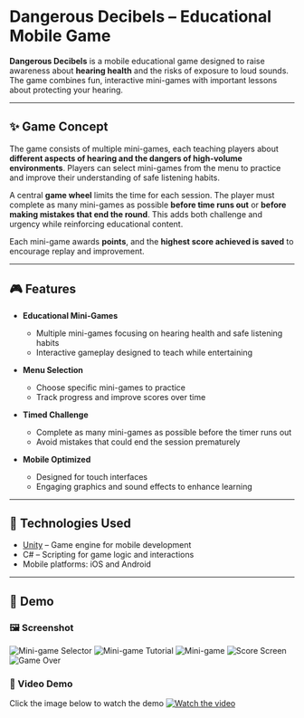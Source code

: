 # Dangerous Decibels – Educational Mobile Game

**Dangerous Decibels** is a mobile educational game designed to raise awareness about **hearing health** and the risks of exposure to loud sounds. The game combines fun, interactive mini-games with important lessons about protecting your hearing.

---

## ✨ Game Concept

The game consists of multiple mini-games, each teaching players about **different aspects of hearing and the dangers of high-volume environments**. Players can select mini-games from the menu to practice and improve their understanding of safe listening habits.

A central **game wheel** limits the time for each session. The player must complete as many mini-games as possible **before time runs out** or **before making mistakes that end the round**. This adds both challenge and urgency while reinforcing educational content.

Each mini-game awards **points**, and the **highest score achieved is saved** to encourage replay and improvement.

---

## 🎮 Features

- **Educational Mini-Games**
  - Multiple mini-games focusing on hearing health and safe listening habits
  - Interactive gameplay designed to teach while entertaining

- **Menu Selection**
  - Choose specific mini-games to practice
  - Track progress and improve scores over time

- **Timed Challenge**
  - Complete as many mini-games as possible before the timer runs out
  - Avoid mistakes that could end the session prematurely

- **Mobile Optimized**
  - Designed for touch interfaces
  - Engaging graphics and sound effects to enhance learning

---

## 🚀 Technologies Used

- [Unity](https://unity.com/) – Game engine for mobile development  
- C# – Scripting for game logic and interactions  
- Mobile platforms: iOS and Android  

---

## 📸 Demo  

### 🖼️ Screenshot
![Mini-game Selector](https://imgur.com/InSFCOT.png)
![Mini-game Tutorial](https://imgur.com/FVtGtef.png)
![Mini-game](https://imgur.com/YOO8rPu.png)
![Score Screen](https://imgur.com/DwxSf27.png)
![Game Over](https://imgur.com/Fu3Kp3w.png)

### 🎥 Video Demo
Click the image below to watch the demo
[![Watch the video](https://imgur.com/eCo0s3h.png)](https://youtu.be/_iac1XYDXNU)

